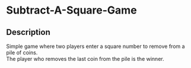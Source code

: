 # Subtract-A-Square-Game

## Description
Simple game where two players enter a square number to remove from a pile of coins.<br>
The player who removes the last coin from the pile is the winner.
